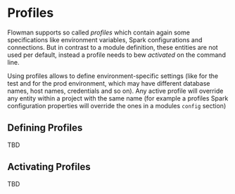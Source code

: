 # Profiles

Flowman supports so called *profiles* which contain again some specifications like environment
variables, Spark configurations and connections. But in contrast to a module definition, these
entities are not used per default, instead a profile needs to bew *activated* on the command
line.

Using profiles allows to define environment-specific settings (like for the test and for the
prod environment, which may have different database names, host names, credentials and so on).
Any active profile will override any entity within a project with the same name (for example
a profiles Spark configuration properties will override the ones in a modules `config`
section)

## Defining Profiles

TBD

## Activating Profiles

TBD

